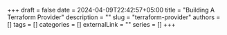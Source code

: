+++ 
draft = false
date = 2024-04-09T22:42:57+05:00
title = "Building A Terraform Provider"
description = ""
slug = "terraform-provider"
authors = []
tags = []
categories = []
externalLink = ""
series = []
+++
